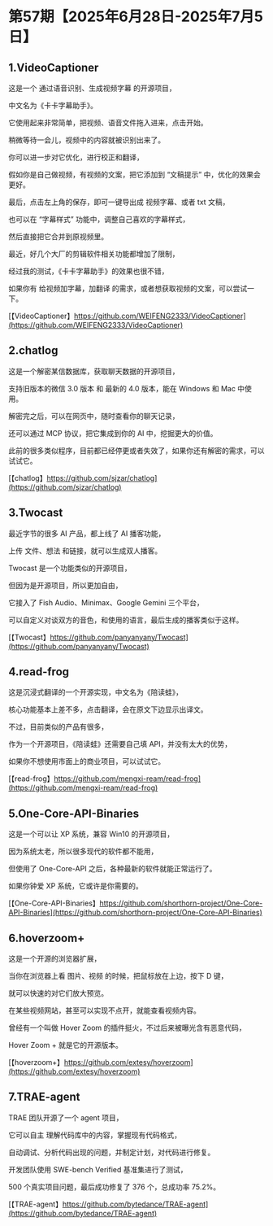 # 第57期【2025年6月28日-2025年7月5日】


## 1.VideoCaptioner

这是一个 通过语音识别、生成视频字幕 的开源项目，

中文名为《卡卡字幕助手》。

它使用起来非常简单，把视频、语音文件拖入进来，点击开始。

稍微等待一会儿，视频中的内容就被识别出来了。


你可以进一步对它优化，进行校正和翻译，

假如你是自己做视频，有视频的文案，把它添加到 “文稿提示” 中，优化的效果会更好。


最后，点击左上角的保存，即可一键导出成 视频字幕、或者 txt 文稿，

也可以在 “字幕样式” 功能中，调整自己喜欢的字幕样式，

然后直接把它合并到原视频里。


最近，好几个大厂的剪辑软件相关功能都增加了限制，

经过我的测试，《卡卡字幕助手》的效果也很不错，

如果你有 给视频加字幕，加翻译 的需求，或者想获取视频的文案，可以尝试一下。

[【VideoCaptioner】https://github.com/WEIFENG2333/VideoCaptioner](https://github.com/WEIFENG2333/VideoCaptioner)


## 2.chatlog


这是一个解密某信数据库，获取聊天数据的开源项目，

支持旧版本的微信 3.0 版本 和 最新的 4.0 版本，能在 Windows 和 Mac 中使用。

解密完之后，可以在网页中，随时查看你的聊天记录，

还可以通过 MCP 协议，把它集成到你的 AI 中，挖掘更大的价值。


此前的很多类似程序，目前都已经停更或者失效了，如果你还有解密的需求，可以试试它。

[【chatlog】https://github.com/sjzar/chatlog](https://github.com/sjzar/chatlog)

## 3.Twocast


最近字节的很多 AI 产品，都上线了 AI 播客功能，

上传 文件、想法 和链接，就可以生成双人播客。

Twocast 是一个功能类似的开源项目，

但因为是开源项目，所以更加自由，

它接入了 Fish Audio、Minimax、Google Gemini 三个平台，

可以自定义对谈双方的音色，和使用的语言，最后生成的播客类似于这样。

[【Twocast】https://github.com/panyanyany/Twocast](https://github.com/panyanyany/Twocast)

## 4.read-frog


这是沉浸式翻译的一个开源实现，中文名为《陪读蛙》，

核心功能基本上差不多，点击翻译，会在原文下边显示出译文。

不过，目前类似的产品有很多，

作为一个开源项目，《陪读蛙》还需要自己填 API，并没有太大的优势，

如果你不想使用市面上的商业项目，可以试试它。

[【read-frog】https://github.com/mengxi-ream/read-frog](https://github.com/mengxi-ream/read-frog)

## 5.One-Core-API-Binaries

这是一个可以让 XP 系统，兼容 Win10 的开源项目，

因为系统太老，所以很多现代的软件都不能用，

但使用了 One-Core-API 之后，各种最新的软件就能正常运行了。

如果你钟爱 XP 系统，它或许是你需要的。

[【One-Core-API-Binaries】https://github.com/shorthorn-project/One-Core-API-Binaries](https://github.com/shorthorn-project/One-Core-API-Binaries)

## 6.hoverzoom+


这是一个开源的浏览器扩展，

当你在浏览器上看 图片、视频 的时候，把鼠标放在上边，按下 D 键，

就可以快速的对它们放大预览。

在某些视频网站，甚至可以实现不点开，就能查看视频内容。

曾经有一个叫做 Hover Zoom 的插件挺火，不过后来被曝光含有恶意代码，

Hover Zoom + 就是它的开源版本。

[【hoverzoom+】https://github.com/extesy/hoverzoom](https://github.com/extesy/hoverzoom)

## 7.TRAE-agent


TRAE 团队开源了一个 agent 项目，


它可以自主 理解代码库中的内容，掌握现有代码格式，

自动调试、分析代码出现的问题，并制定计划，对代码进行修复。


开发团队使用 SWE-bench Verified 基准集进行了测试，

500 个真实项目问题，最后成功修复了 376 个，总成功率 75.2%。

[【TRAE-agent】https://github.com/bytedance/TRAE-agent](https://github.com/bytedance/TRAE-agent)
